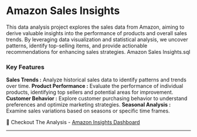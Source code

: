 # Amazon Sales Insights
This data analysis project explores the sales data from Amazon, aiming to derive valuable insights into the performance of products and overall sales trends. By leveraging data visualization and statistical analysis, we uncover patterns, identify top-selling items, and provide actionable recommendations for enhancing sales strategies. Amazon Sales Insights.sql

### Key Features

**Sales Trends :** Analyze historical sales data to identify patterns and trends over time.
**Product Performance :** Evaluate the performance of individual products, identifying top sellers and potential areas for improvement.
**Customer Behavior :** Explore customer purchasing behavior to understand preferences and optimize marketing strategies.
**Seasonal Analysis :** Examine sales variations based on seasons or specific time frames.


🚀 Checkout The Analysis - [Amazon Insights Dashboard](https://public.tableau.com/app/profile/shabeen.abdul.varis/viz/AMAZON-SALESINSIGHTS/Dashboard1)

---------------------------------------------------------------------------------------------------------------------------------------------------------------
